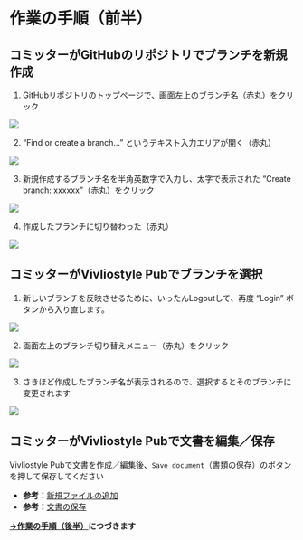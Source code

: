 # 作業の手順（前半）

## コミッターがGitHubのリポジトリでブランチを新規作成


1. GitHubリポジトリのトップページで、画面左上のブランチ名（赤丸）をクリック

![](images/multi-user-collaborative-editing/working-procedure-first-part/fig-1.png)

2. “Find or create a branch...” というテキスト入力エリアが開く（赤丸）

![](images/multi-user-collaborative-editing/working-procedure-first-part/fig-2.png)

3. 新規作成するブランチ名を半角英数字で入力し、太字で表示された “Create branch: xxxxxx”（赤丸）をクリック

![](images/multi-user-collaborative-editing/working-procedure-first-part/fig-3.png)

4. 作成したブランチに切り替わった（赤丸）

![](images/multi-user-collaborative-editing/working-procedure-first-part/fig-4.png)

## コミッターがVivliostyle Pubでブランチを選択

1. 新しいブランチを反映させるために、いったんLogoutして、再度 “Login” ボタンから入り直します。

![](images/multi-user-collaborative-editing/working-procedure-first-part/fig-5.png)

2. 画面左上のブランチ切り替えメニュー（赤丸）をクリック

![](images/multi-user-collaborative-editing/working-procedure-first-part/fig-6.png)

3. さきほど作成したブランチ名が表示されるので、選択するとそのブランチに変更されます

![](images/multi-user-collaborative-editing/working-procedure-first-part/fig-7.png)

## コミッターがVivliostyle Pubで文書を編集／保存

Vivliostyle Pubで文書を作成／編集後、`Save document`（書類の保存）のボタンを押して保存してください

- **参考：**[新規ファイルの追加](/ja/file-and-folder-operations/file-list-pane-operations.md#新規ファイルの追加)
- **参考：**[文書の保存](/ja/create-and-save-documents/save-document.md)

[**→作業の手順（後半）**](/ja/multi-user-collaborative-editing/working-procedure-latter-part.md)**につづきます**
